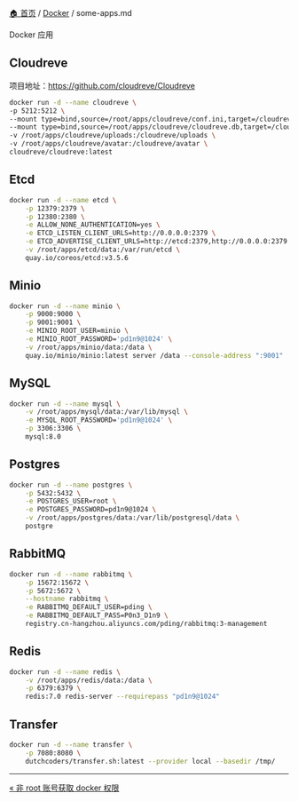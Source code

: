 [🏠 首页](../_index.md) / [Docker](_index.md) / some-apps.md

Docker 应用

## Cloudreve

项目地址：<https://github.com/cloudreve/Cloudreve>

```bash
docker run -d --name cloudreve \
-p 5212:5212 \
--mount type=bind,source=/root/apps/cloudreve/conf.ini,target=/cloudreve/conf.ini \
--mount type=bind,source=/root/apps/cloudreve/cloudreve.db,target=/cloudreve/cloudreve.db \
-v /root/apps/cloudreve/uploads:/cloudreve/uploads \
-v /root/apps/cloudreve/avatar:/cloudreve/avatar \
cloudreve/cloudreve:latest
```

## Etcd

```bash
docker run -d --name etcd \
    -p 12379:2379 \
    -p 12380:2380 \
    -e ALLOW_NONE_AUTHENTICATION=yes \
    -e ETCD_LISTEN_CLIENT_URLS=http://0.0.0.0:2379 \
    -e ETCD_ADVERTISE_CLIENT_URLS=http://etcd:2379,http://0.0.0.0:2379 \
    -v /root/apps/etcd/data:/var/run/etcd \
    quay.io/coreos/etcd:v3.5.6
```

## Minio

```bash
docker run -d --name minio \
    -p 9000:9000 \
    -p 9001:9001 \
    -e MINIO_ROOT_USER=minio \
    -e MINIO_ROOT_PASSWORD='pd1n9@1024' \
    -v /root/apps/minio/data:/data \
    quay.io/minio/minio:latest server /data --console-address ":9001"
```

## MySQL

```bash
docker run -d --name mysql \
	-v /root/apps/mysql/data:/var/lib/mysql \
	-e MYSQL_ROOT_PASSWORD='pd1n9@1024' \
	-p 3306:3306 \
	mysql:8.0
```

## Postgres

```bash
docker run -d --name postgres \
	-p 5432:5432 \
	-e POSTGRES_USER=root \
	-e POSTGRES_PASSWORD=pd1n9@1024 \
	-v /root/apps/postgres/data:/var/lib/postgresql/data \
	postgre
```

## RabbitMQ

```bash
docker run -d --name rabbitmq \
    -p 15672:15672 \
    -p 5672:5672 \
    --hostname rabbitmq \
    -e RABBITMQ_DEFAULT_USER=pding \
    -e RABBITMQ_DEFAULT_PASS=P0n3_D1n9 \
    registry.cn-hangzhou.aliyuncs.com/pding/rabbitmq:3-management
```

## Redis

```bash
docker run -d --name redis \
	-v /root/apps/redis/data:/data \
	-p 6379:6379 \
	redis:7.0 redis-server --requirepass "pd1n9@1024"
```

## Transfer

```bash
docker run -d --name transfer \
	-p 7080:8080 \
	dutchcoders/transfer.sh:latest --provider local --basedir /tmp/
```

---
[« 非 root 账号获取 docker 权限](non-root-account-get-docker-permission.md)
